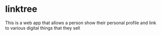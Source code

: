 # linktree
This is a web app that allows a person show their personal profile and link to various digital things that they sell
